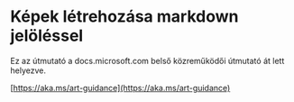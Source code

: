# <a name="create-images-in-markdown"></a>Képek létrehozása markdown jelöléssel

Ez az útmutató a docs.microsoft.com belső közreműködői útmutató át lett helyezve.

[https://aka.ms/art-guidance](https://aka.ms/art-guidance)
